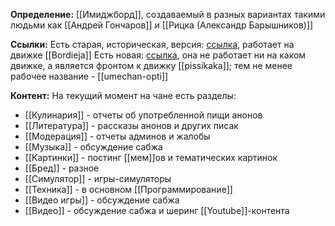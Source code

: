 **Определение:**
[[Имиджборд]], создаваемый в разных вариантах такими людьми как [[Андрей Гончаров]] и [[Рицка (Александр Барышников)]]

**Ссылки:**
Есть старая, историческая, версия: [ссылка](http://u05917ya.bget.ru/index.php), работает на движке [[Bordieja]]
Есть новая: [ссылка](https://chan.kugi.club/), она не работает ни на каком движке, а является фронтом к движку [[pissikaka]]; тем не менее рабочее название - [[umechan-opti]]

**Контент:**
На текущий момент на чане есть разделы:
- [[Кулинария]] - отчеты об употребленной пищи анонов
- [[Литература]] - рассказы анонов и других писак
- [[Модерация]] - отчеты админов и жалобы
- [[Музыка]] - обсуждение сабжа
- [[Картинки]] - постинг [[мем]]ов и тематических картинок
- [[Бред]] - разное
- [[Симулятор]] - игры-симуляторы
- [[Техника]] - в основном [[Программирование]]
- [[Видео игры]] - обсуждение сабжа
- [[Видео]] - обсуждение сабжа и шеринг [[Youtube]]-контента
